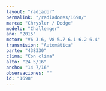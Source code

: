 ```yaml
---
layout: "radiador"
permalink: "/radiadores/1698/"
marca: "Chrysler / Dodge"
modelo: "Challenger"
ano: "2015"
motor: "V6 3.6, V8 5.7 6.1 6.2 6.4"
transmision: "Automática"
parte: "438330"
clima: "Con clima"
alto: "24 5/16"
ancho: "14 7/16"
observaciones: ""
id: "1698"
---
```


